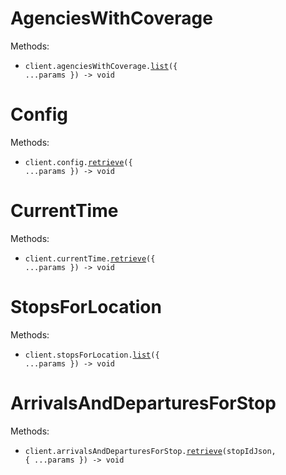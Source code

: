 # AgenciesWithCoverage

Methods:

- <code title="get /api/where/agencies-with-coverage.json">client.agenciesWithCoverage.<a href="./src/resources/agencies-with-coverage.ts">list</a>({ ...params }) -> void</code>

# Config

Methods:

- <code title="get /api/where/config.json">client.config.<a href="./src/resources/config.ts">retrieve</a>({ ...params }) -> void</code>

# CurrentTime

Methods:

- <code title="get /api/where/current-time.json">client.currentTime.<a href="./src/resources/current-time.ts">retrieve</a>({ ...params }) -> void</code>

# StopsForLocation

Methods:

- <code title="get /api/where/stops-for-location.json">client.stopsForLocation.<a href="./src/resources/stops-for-location.ts">list</a>({ ...params }) -> void</code>

# ArrivalsAndDeparturesForStop

Methods:

- <code title="get /api/where/arrivals-and-departures-for-stop/{stopID.json}">client.arrivalsAndDeparturesForStop.<a href="./src/resources/arrivals-and-departures-for-stop.ts">retrieve</a>(stopIdJson, { ...params }) -> void</code>

